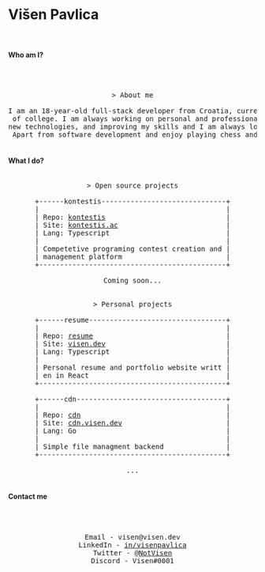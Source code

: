 
#  Višen Pavlica
<br>

#### Who am I?
<br>
<pre>
<div align="center">
> About me<br>
I am an 18-year-old full-stack developer from Croatia, currently in my first year<br/> of college. I am always working on personal and professional projects, learning <br/>new technologies, and improving my skills and I am always looking forward to new opportunities.<br/> Apart from software development and enjoy playing chess and competitive programming.
</div>
</pre>

#### What  I do?
<pre>
<div align="center">
> Open source projects<br>
+------kontestis------------------------------+
|                                             |
| Repo: <a href="https://github.com/ItKlubBozoLagan/kontestis">kontestis</a>                             |
| Site: <a href="https://kontestis.ac">kontestis.ac</a>                          |
| Lang: Typescript                            |
|                                             |
| Competetive programing contest creation and |
| management platform                         |
+---------------------------------------------+

Coming soon...


> Personal projects<br>
+------resume---------------------------------+
|                                             |
| Repo: <a href="https://github.com/VisenP/resume">resume</a>                                |
| Site: <a href="https://visen.dev">visen.dev</a>                             |
| Lang: Typescript                            |
|                                             |
| Personal resume and portfolio website writt |
| en in React                                 |
+---------------------------------------------+

+------cdn------------------------------------+
|                                             |
| Repo: <a href="https://github.com/VisenP/cdn">cdn</a>                                   |
| Site: <a href="https://cdn.visen.dev">cdn.visen.dev</a>                         |
| Lang: Go                                    |
|                                             |
| Simple file managment backend               |
+---------------------------------------------+

...
</div>
</pre>

#### Contact me
<br>
<pre>
<div align="center">
Email - visen@visen.dev
LinkedIn - <a href="https://linkedin.com/in/visenpavlica">in/visenpavlica</a>
Twitter - <a href="https://twiter.com/NotVisen">@NotVisen</a>
Discord - Visen#0001
</div>
</pre>

